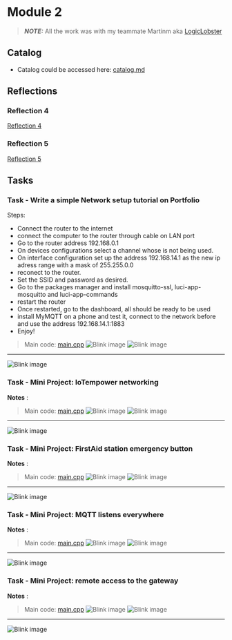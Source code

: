 # Module 2

> **_NOTE:_**  All the work was with my teammate Martinm aka [LogicLobster](https://github.com/LogicLobster/IoT-Tartu-Spring25)

## Catalog

* Catalog could be accessed here: [catalog.md](../catalog.md)

## Reflections

### Reflection 4
[Reflection 4](../Reflections/ref04.md)

### Reflection 5
[Reflection 5](../Reflections/ref05.md)

## Tasks

### Task - Write a simple Network setup tutorial on Portfolio

Steps:
* Connect the router to the internet
* connect the computer to the router through cable on LAN port
* Go to the router address 192.168.0.1
* On devices configurations select a channel whose is not being used.
* On interface configuration set up the address 192.168.14.1 as the new ip adress range with a mask of 255.255.0.0
* reconect to the router.
* Set the SSID and password as desired.
* Go to the packages manager and install mosquitto-ssl, luci-app-mosquitto and luci-app-commands
* restart the router
* Once restarted, go to the dashboard, all should be ready to be used
* install MyMQTT on a phone and test it, connect to the network before and use the address 192.168.14.1:1883
* Enjoy!

> Main code: [main.cpp](./code/Blink3/src/main.cpp)
![Blink image](./pictures/blink.jpg)
![Blink image](./pictures/blink_2.JPG)
---
![Blink image](./pictures/blink.gif)

### Task - Mini Project: IoTempower networking

**Notes** : 

> Main code: [main.cpp](./code/Blink3/src/main.cpp)
![Blink image](./pictures/blink.jpg)
![Blink image](./pictures/blink_2.JPG)
---
![Blink image](./pictures/blink.gif)

### Task - Mini Project: FirstAid station emergency button

**Notes** : 

> Main code: [main.cpp](./code/Blink3/src/main.cpp)
![Blink image](./pictures/blink.jpg)
![Blink image](./pictures/blink_2.JPG)
---
![Blink image](./pictures/blink.gif)

### Task - Mini Project: MQTT listens everywhere

**Notes** : 

> Main code: [main.cpp](./code/Blink3/src/main.cpp)
![Blink image](./pictures/blink.jpg)
![Blink image](./pictures/blink_2.JPG)
---
![Blink image](./pictures/blink.gif)

### Task - Mini Project: remote access to the gateway

**Notes** : 

> Main code: [main.cpp](./code/Blink3/src/main.cpp)
![Blink image](./pictures/blink.jpg)
![Blink image](./pictures/blink_2.JPG)
---
![Blink image](./pictures/blink.gif)


<!-- 
### Task  - 

**Notes** : 

> Main code: [main.cpp](./code/Blink3/src/main.cpp)
![Blink image](./pictures/blink.jpg)
![Blink image](./pictures/blink_2.JPG)
---
![Blink image](./pictures/blink.gif) -->



